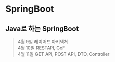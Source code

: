 # SpringBoot
## Java로 하는 SpringBoot
> 4월 9일
레이어드 아키텍처<br> 4월 10일
RESTAPI, GoF<br> 4월 11일
GET API, POST API, DTO, Controller

